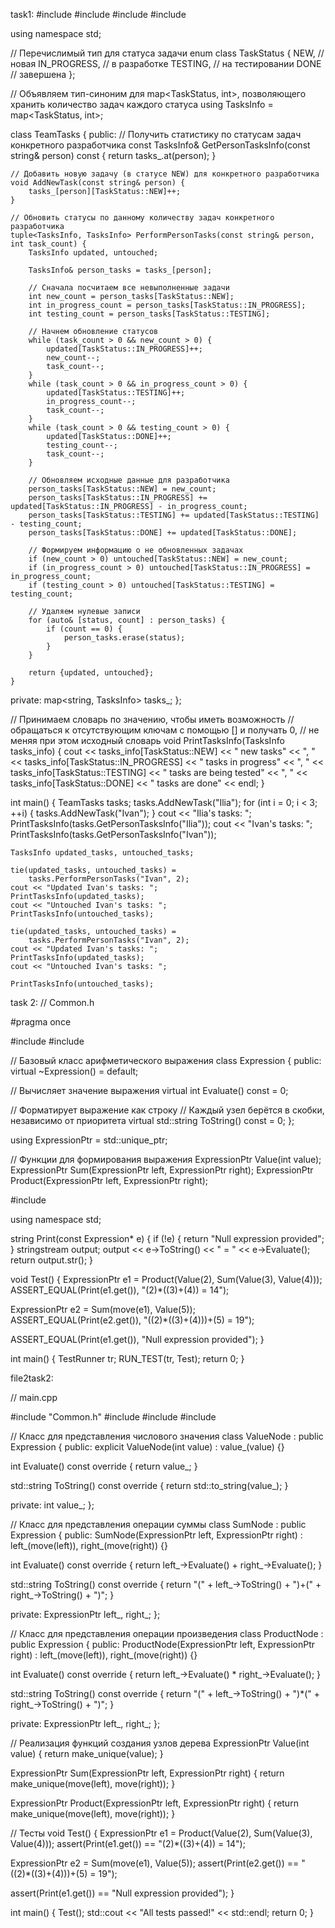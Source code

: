 task1:
#include <iostream>
#include <string>
#include <map>
#include <tuple>

using namespace std;

// Перечислимый тип для статуса задачи
enum class TaskStatus {
    NEW, // новая
    IN_PROGRESS, // в разработке
    TESTING, // на тестировании
    DONE // завершена
};

// Объявляем тип-синоним для map<TaskStatus, int>, позволяющего хранить количество задач каждого статуса
using TasksInfo = map<TaskStatus, int>;

class TeamTasks {
public:
    // Получить статистику по статусам задач конкретного разработчика
    const TasksInfo& GetPersonTasksInfo(const string& person) const {
        return tasks_.at(person);
    }

    // Добавить новую задачу (в статусе NEW) для конкретного разработчика
    void AddNewTask(const string& person) {
        tasks_[person][TaskStatus::NEW]++;
    }

    // Обновить статусы по данному количеству задач конкретного разработчика
    tuple<TasksInfo, TasksInfo> PerformPersonTasks(const string& person, int task_count) {
        TasksInfo updated, untouched;

        TasksInfo& person_tasks = tasks_[person];

        // Сначала посчитаем все невыполненные задачи
        int new_count = person_tasks[TaskStatus::NEW];
        int in_progress_count = person_tasks[TaskStatus::IN_PROGRESS];
        int testing_count = person_tasks[TaskStatus::TESTING];

        // Начнем обновление статусов
        while (task_count > 0 && new_count > 0) {
            updated[TaskStatus::IN_PROGRESS]++;
            new_count--;
            task_count--;
        }
        while (task_count > 0 && in_progress_count > 0) {
            updated[TaskStatus::TESTING]++;
            in_progress_count--;
            task_count--;
        }
        while (task_count > 0 && testing_count > 0) {
            updated[TaskStatus::DONE]++;
            testing_count--;
            task_count--;
        }

        // Обновляем исходные данные для разработчика
        person_tasks[TaskStatus::NEW] = new_count;
        person_tasks[TaskStatus::IN_PROGRESS] += updated[TaskStatus::IN_PROGRESS] - in_progress_count;
        person_tasks[TaskStatus::TESTING] += updated[TaskStatus::TESTING] - testing_count;
        person_tasks[TaskStatus::DONE] += updated[TaskStatus::DONE];

        // Формируем информацию о не обновленных задачах
        if (new_count > 0) untouched[TaskStatus::NEW] = new_count;
        if (in_progress_count > 0) untouched[TaskStatus::IN_PROGRESS] = in_progress_count;
        if (testing_count > 0) untouched[TaskStatus::TESTING] = testing_count;

        // Удаляем нулевые записи
        for (auto& [status, count] : person_tasks) {
            if (count == 0) {
                person_tasks.erase(status);
            }
        }

        return {updated, untouched};
    }

private:
    map<string, TasksInfo> tasks_;
};

// Принимаем словарь по значению, чтобы иметь возможность
// обращаться к отсутствующим ключам с помощью [] и получать 0,
// не меняя при этом исходный словарь
void PrintTasksInfo(TasksInfo tasks_info) {
    cout << tasks_info[TaskStatus::NEW] << " new tasks" <<
        ", " << tasks_info[TaskStatus::IN_PROGRESS] << " tasks in progress" <<
        ", " << tasks_info[TaskStatus::TESTING] << " tasks are being tested" <<
        ", " << tasks_info[TaskStatus::DONE] << " tasks are done" << endl;
}

int main() {
    TeamTasks tasks;
    tasks.AddNewTask("Ilia");
    for (int i = 0; i < 3; ++i) {
        tasks.AddNewTask("Ivan");
    }
    cout << "Ilia's tasks: ";
    PrintTasksInfo(tasks.GetPersonTasksInfo("Ilia"));
    cout << "Ivan's tasks: ";
    PrintTasksInfo(tasks.GetPersonTasksInfo("Ivan"));

    TasksInfo updated_tasks, untouched_tasks;

    tie(updated_tasks, untouched_tasks) =
        tasks.PerformPersonTasks("Ivan", 2);
    cout << "Updated Ivan's tasks: ";
    PrintTasksInfo(updated_tasks);
    cout << "Untouched Ivan's tasks: ";
    PrintTasksInfo(untouched_tasks);

    tie(updated_tasks, untouched_tasks) =
        tasks.PerformPersonTasks("Ivan", 2);
    cout << "Updated Ivan's tasks: ";
    PrintTasksInfo(updated_tasks);
    cout << "Untouched Ivan's tasks: ";
    
    PrintTasksInfo(untouched_tasks);




task 2:
// Common.h

#pragma once

#include <memory>
#include <string>

// Базовый класс арифметического выражения
class Expression {
public:
  virtual ~Expression() = default;

  // Вычисляет значение выражения
  virtual int Evaluate() const = 0;

  // Форматирует выражение как строку
  // Каждый узел берётся в скобки, независимо от приоритета
  virtual std::string ToString() const = 0;
};

using ExpressionPtr = std::unique_ptr<Expression>;

// Функции для формирования выражения
ExpressionPtr Value(int value);
ExpressionPtr Sum(ExpressionPtr left, ExpressionPtr right);
ExpressionPtr Product(ExpressionPtr left, ExpressionPtr right);

#include <sstream>

using namespace std;

string Print(const Expression* e) {
  if (!e) {
    return "Null expression provided";
  }
  stringstream output;
  output << e->ToString() << " = " << e->Evaluate();
  return output.str();
}

void Test() {
  ExpressionPtr e1 = Product(Value(2), Sum(Value(3), Value(4)));
  ASSERT_EQUAL(Print(e1.get()), "(2)*((3)+(4)) = 14");

  ExpressionPtr e2 = Sum(move(e1), Value(5));
  ASSERT_EQUAL(Print(e2.get()), "((2)*((3)+(4)))+(5) = 19");

  ASSERT_EQUAL(Print(e1.get()), "Null expression provided");
}

int main() {
  TestRunner tr;
  RUN_TEST(tr, Test);
  return 0;
}





file2task2:








// main.cpp

#include "Common.h"
#include <iostream>
#include <sstream>
#include <cassert>

// Класс для представления числового значения
class ValueNode : public Expression {
public:
  explicit ValueNode(int value) : value_(value) {}

  int Evaluate() const override {
    return value_;
  }

  std::string ToString() const override {
    return std::to_string(value_);
  }

private:
  int value_;
};

// Класс для представления операции суммы
class SumNode : public Expression {
public:
  SumNode(ExpressionPtr left, ExpressionPtr right)
    : left_(move(left)), right_(move(right)) {}

  int Evaluate() const override {
    return left_->Evaluate() + right_->Evaluate();
  }

  std::string ToString() const override {
    return "(" + left_->ToString() + ")+(" + right_->ToString() + ")";
  }

private:
  ExpressionPtr left_, right_;
};

// Класс для представления операции произведения
class ProductNode : public Expression {
public:
  ProductNode(ExpressionPtr left, ExpressionPtr right)
    : left_(move(left)), right_(move(right)) {}

  int Evaluate() const override {
    return left_->Evaluate() * right_->Evaluate();
  }

  std::string ToString() const override {
    return "(" + left_->ToString() + ")*(" + right_->ToString() + ")";
  }

private:
  ExpressionPtr left_, right_;
};

// Реализация функций создания узлов дерева
ExpressionPtr Value(int value) {
  return make_unique<ValueNode>(value);
}

ExpressionPtr Sum(ExpressionPtr left, ExpressionPtr right) {
  return make_unique<SumNode>(move(left), move(right));
}

ExpressionPtr Product(ExpressionPtr left, ExpressionPtr right) {
  return make_unique<ProductNode>(move(left), move(right));
}

// Тесты
void Test() {
  ExpressionPtr e1 = Product(Value(2), Sum(Value(3), Value(4)));
  assert(Print(e1.get()) == "(2)*((3)+(4)) = 14");

  ExpressionPtr e2 = Sum(move(e1), Value(5));
  assert(Print(e2.get()) == "((2)*((3)+(4)))+(5) = 19");

  assert(Print(e1.get()) == "Null expression provided");
}

int main() {
  Test();
  std::cout << "All tests passed!" << std::endl;
  return 0;
}









    
